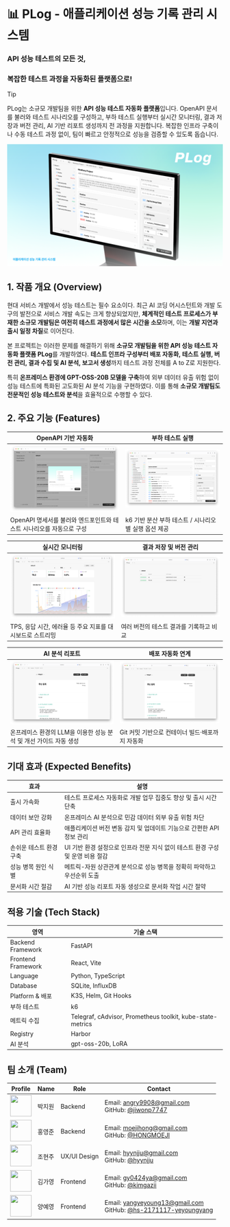 # 📊 PLog - 애플리케이션 성능 기록 관리 시스템

### API 성능 테스트의 모든 것,
### 복잡한 테스트 과정을 자동화된 플랫폼으로!

> [!TIP]
> PLog는 소규모 개발팀을 위한 **API 성능 테스트 자동화 플랫폼**입니다.
> OpenAPI 문서를 불러와 테스트 시나리오를 구성하고, 부하 테스트 실행부터 실시간 모니터링, 결과 저장과 버전 관리, AI 기반 리포트 생성까지 전 과정을 지원합니다.
> 복잡한 인프라 구축이나 수동 테스트 과정 없이, 팀이 빠르고 안정적으로 성능을 검증할 수 있도록 돕습니다.

![PLog Cover](./cover.png)

## 1. 작품 개요 (Overview)

현대 서비스 개발에서 성능 테스트는 필수 요소이다. 최근 AI 코딩 어시스턴트와 개발 도구의 발전으로 서비스 개발 속도는 크게 향상되었지만, **체계적인 테스트 프로세스가 부재한 소규모 개발팀은 여전히 테스트 과정에서 많은 시간을 소모**하며, 이는 **개발 지연과 출시 일정 차질**로 이어진다.

본 프로젝트는 이러한 문제를 해결하기 위해 **소규모 개발팀을 위한 API 성능 테스트 자동화 플랫폼 PLog**를 개발하였다. **테스트 인프라 구성부터 배포 자동화, 테스트 실행, 버전 관리, 결과 수집 및 AI 분석, 보고서 생성**까지 테스트 과정 전체를 A to Z로 지원한다.

특히 **온프레미스 환경에 GPT-OSS-20B 모델을 구축**하여 외부 데이터 유출 위험 없이 성능 테스트에 특화된 고도화된 AI 분석 기능을 구현하였다. 이를 통해 **소규모 개발팀도 전문적인 성능 테스트와 분석**을 효율적으로 수행할 수 있다.

## 2. 주요 기능 (Features)

| OpenAPI 기반 자동화 | 부하 테스트 실행 |
|--------------------|----------------|
| ![01](./01.png)   | ![02](./02.png) |
| OpenAPI 명세서를 불러와 엔드포인트와 테스트 시나리오를 자동으로 구성 | k6 기반 분산 부하 테스트 / 시나리오별 실행 옵션 제공 |

| 실시간 모니터링 | 결과 저장 및 버전 관리 |
|----------------|----------------------|
| ![03](./03.png) | ![04](./04.png)     |
| TPS, 응답 시간, 에러율 등 주요 지표를 대시보드로 스트리밍 | 여러 버전의 테스트 결과를 기록하고 비교 |

| AI 분석 리포트 | 배포 자동화 연계 |
|----------------|-----------------|
| ![05](./05.png) | ![05](./05.png) |
| 온프레미스 환경의 LLM을 이용한 성능 분석 및 개선 가이드 자동 생성 | Git 커밋 기반으로 컨테이너 빌드·배포까지 자동화 |

## 기대 효과 (Expected Benefits)

| 효과 | 설명 |
|------|------|
| 출시 가속화 | 테스트 프로세스 자동화로 개발 업무 집중도 향상 및 출시 시간 단축 |
| 데이터 보안 강화 | 온프레미스 AI 분석으로 민감 데이터 외부 유출 위험 차단 |
| API 관리 효율화 | 애플리케이션 버전 변동 감지 및 업데이트 기능으로 간편한 API 정보 관리 |
| 손쉬운 테스트 환경 구축 | UI 기반 환경 설정으로 인프라 전문 지식 없이 테스트 환경 구성 및 운영 비용 절감 |
| 성능 병목 원인 식별 | 메트릭-자원 상관관계 분석으로 성능 병목을 정확히 파악하고 우선순위 도출 |
| 문서화 시간 절감 | AI 기반 성능 리포트 자동 생성으로 문서화 작업 시간 절약 |

## 적용 기술 (Tech Stack)

| 영역               | 기술 스택                                                  |
| ------------------ | ---------------------------------------------------------- |
| Backend Framework  | FastAPI                                                    |
| Frontend Framework | React, Vite                                                |
| Language           | Python, TypeScript                                         |
| Database           | SQLite, InfluxDB                                           |
| Platform & 배포    | K3S, Helm, Git Hooks                                       |
| 부하 테스트        | k6                                                         |
| 메트릭 수집        | Telegraf, cAdvisor, Prometheus toolkit, kube-state-metrics |
| Registry           | Harbor                                                     |
| AI 분석            | gpt-oss-20b, LoRA                                          |

## 팀 소개 (Team)

| Profile                                                                          | Name   | Role         | Contact                                                                                                        |
| -------------------------------------------------------------------------------- | ------ | ------------ | -------------------------------------------------------------------------------------------------------------- |
| <img src="https://github.com/jiwonp7747.png" width="50" height="50">             | 박지원 | Backend      | Email: angry9908@gmail.com<br>GitHub: [@jiwonp7747](https://github.com/jiwonp7747)                             |
| <img src="https://github.com/HONGMOEJI.png" width="50" height="50">              | 홍영준 | Backend      | Email: moejihong@gmail.com<br>GitHub: [@HONGMOEJI](https://github.com/HONGMOEJI)                               |
| <img src="https://github.com/hyynjju.png" width="50" height="50">                | 조현주 | UX/UI Design | Email: hyynjju@gmail.com<br>GitHub: [@hyynjju](https://github.com/hyynjju)                                     |
| <img src="https://github.com/kimgazii.png" width="50" height="50">               | 김가영 | Frontend     | Email: gy0424ya@gmail.com <br>GitHub: [@kimgazii](https://github.com/kimgazii)                                 |
| <img src="https://github.com/hs-2171117-yeyoungyang.png" width="50" height="50"> | 양예영 | Frontend     | Email: yangyeyoung13@gmail.com<br>GitHub: [@hs-2171117-yeyoungyang](https://github.com/hs-2171117-yeyoungyang) |
